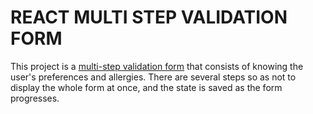 # REACT MULTI STEP VALIDATION FORM

This project is a [multi-step validation form]() that consists of knowing the user's preferences and allergies. There are several steps so as not to display the whole form at once, and the state is saved as the form progresses.